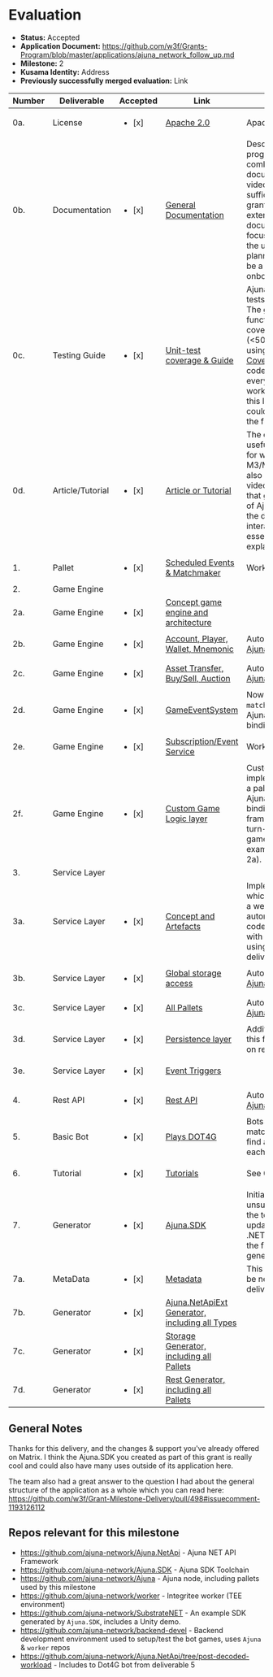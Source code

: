 # Evaluation

- **Status:** Accepted
- **Application Document:** https://github.com/w3f/Grants-Program/blob/master/applications/ajuna_network_follow_up.md
- **Milestone:** 2
- **Kusama Identity:** Address
- **Previously successfully merged evaluation:** Link


| Number | Deliverable | Accepted | Link | Evaluation Notes |
| ------ | ----------- | -------- | ---- |----------------- |
| 0a. | License |<ul><li>[x] </li></ul>| [Apache 2.0](https://github.com/ajuna-network/Ajuna.SDK/blob/main/LICENSE) | Apache 2.0 |
| 0b. | Documentation |<ul><li>[x] </li></ul>| [General Documentation](https://github.com/ajuna-network/Open-Grants-Program/issues/24) | Described as "Ongoing progress". Overall, the combination of documentation + draft video tutorials was sufficient for me for this grant evaluation. More extensive/complete documentation and tutorials focused towards users of the upcoming Unity SDK is planned for M3/M4, and will be a great help for user onboarding imo. |
| 0c. | Testing Guide |<ul><li>[x] </li></ul>| [Unit-test coverage & Guide](https://github.com/ajuna-network/Open-Grants-Program/issues/25) | Ajuna.SDK auto-generates tests for it's components. The generated tests seem functional, however coverage is a little low (<50% for Ajuna.NetApiExt) using the [Fine Code Coverage](https://marketplace.visualstudio.com/items?itemName=FortuneNgwenya.FineCodeCoverage) tool. Since the code is autogenerated, and everything else seems to work, I'm willing to accept this level of coverage but it could be nice to improve in the future. |
| 0d. | Article/Tutorial |<ul><li>[x] </li></ul>| [Article or Tutorial](https://github.com/ajuna-network/Open-Grants-Program/issues/26) | The draft video tutorials are useful, and are a good basis for what's planned for M3/M4. My advice would also be to have a video/article/documentation that gives a bigger overview of Ajuna, and how each of the different parts work and interact with each other - essentially a more detailed explanation of [this graph](https://github.com/ajuna-network/Open-Grants-Program/issues/29#issuecomment-1173754559).  |
| 1. | Pallet |<ul><li>[x] </li></ul>| [Scheduled Events & Matchmaker](https://github.com/ajuna-network/Open-Grants-Program/issues/28) | Works, tests are good. |  
| 2. | Game Engine |
| 2a. | Game Engine |<ul><li>[x] </li></ul>| [Concept game engine and architecture](https://github.com/ajuna-network/Open-Grants-Program/issues/29) | |
| 2b. | Game Engine |<ul><li>[x] </li></ul>| [Account, Player, Wallet, Mnemonic](https://github.com/ajuna-network/Open-Grants-Program/issues/30) | Auto-generated by [Ajuna.SDK](https://github.com/ajuna-network/Ajuna.SDK) |
| 2c. | Game Engine |<ul><li>[x] </li></ul>| [Asset Transfer, Buy/Sell, Auction](https://github.com/ajuna-network/Open-Grants-Program/issues/31) | Auto-generated by [Ajuna.SDK](https://github.com/ajuna-network/Ajuna.SDK) |
| 2d. | Game Engine |<ul><li>[x] </li></ul>| [GameEventSystem](https://github.com/ajuna-network/Open-Grants-Program/issues/32) | Now supported by `pallet-matchmaker`, where again the Ajuna.SDK can generate C# bindings to. |
| 2e. | Game Engine |<ul><li>[x] </li></ul>| [Subscription/Event Service](https://github.com/ajuna-network/Open-Grants-Program/issues/33) | Works |
| 2f. | Game Engine |<ul><li>[x] </li></ul>| [Custom Game Logic layer](https://github.com/ajuna-network/Open-Grants-Program/issues/34) | Custom game logic can be implemented by developing a pallet and using the Ajuna.SDK to generate bindings for it in C#. A framework for building turn-based board-like games was built (see examples in `ajuna-board` in 2a). |
| 3. | Service Layer |
| 3a. | Service Layer |<ul><li>[x] </li></ul>| [Concept and Artefacts](https://github.com/ajuna-network/Open-Grants-Program/issues/35) | Implemented by [Ajuna.SDK](https://github.com/ajuna-network/Ajuna.SDK), which reads metadata from a websocket endpoint and automatically generates code to allow interfaceing with the node's extrinsics using C# code (see deliverable 7). |
| 3b. | Service Layer |<ul><li>[x] </li></ul>| [Global storage access](https://github.com/JetonNetwork/JtonNetwork.ServiceLayer/pull/1) | Auto-generated by [Ajuna.SDK](https://github.com/ajuna-network/Ajuna.SDK) | 
| 3c. | Service Layer |<ul><li>[x] </li></ul>| [All Pallets](https://github.com/ajuna-network/Open-Grants-Program/issues/37) | Auto-generated by [Ajuna.SDK](https://github.com/ajuna-network/Ajuna.SDK) | 
| 3d. | Service Layer |<ul><li>[x] </li></ul>| [Persistence layer](https://github.com/ajuna-network/Open-Grants-Program/issues/38) | Additional tutorial regarding this functionality was added on request. | 
| 3e. | Service Layer |<ul><li>[x] </li></ul>| [Event Triggers](https://github.com/ajuna-network/SubstrateNET.UnityDemo/tree/master/Assets/Scripts/MenuController.cs) |  |
| 4. | Rest API |<ul><li>[x] </li></ul>| [Rest API](https://github.com/ajuna-network/Open-Grants-Program/issues/40) | Auto-generated by [Ajuna.SDK](https://github.com/ajuna-network/Ajuna.SDK), works. |
| 5. | Basic Bot |<ul><li>[x] </li></ul>| [Plays DOT4G](https://github.com/ajuna-network/Open-Grants-Program/issues/41) | Bots are able to queue for a match on chain and then find and play a match with each other. |
| 6. | Tutorial |<ul><li>[x] </li></ul>| [Tutorials](https://github.com/ajuna-network/Open-Grants-Program/issues/42) | See 0d.|
| 7. | Generator |<ul><li>[x] </li></ul>| [Ajuna.SDK](https://github.com/ajuna-network/Ajuna.SDK) | Initially running (now unsupported) .NET 5, but the team was quick to update the SDK and target .NET 6 instead. Generating the files works, and generated tests are working |
| 7a. | MetaData |<ul><li>[x] </li></ul>| [Metadata](https://github.com/ajuna-network/Ajuna.NetApi/blob/031942faa11c49eb7cfb0a589422539bb6ad42f3/Ajuna.NetApi/SubstrateClient.cs#L73) | This step was found to not be needed anymore (see delivery) |
| 7b. | Generator |<ul><li>[x] </li></ul>| [Ajuna.NetApiExt Generator, including all Types](https://github.com/ajuna-network/SubstrateNET/tree/master/SubstrateNET.NetApi/Generated/Model) | |
| 7c. | Generator |<ul><li>[x] </li></ul>| [Storage Generator, including all Pallets](https://github.com/ajuna-network/SubstrateNET/tree/master/SubstrateNET.NetApi/Generated/Model) | |
| 7d. | Generator |<ul><li>[x] </li></ul>| [Rest Generator, including all Pallets](https://github.com/ajuna-network/SubstrateNET/tree/master/SubstrateNET.RestService/Generated/Storage) |  |


## General Notes

Thanks for this delivery, and the changes & support you've already offered on Matrix. I think the Ajuna.SDK you created as part of this grant is really cool and could also have many uses outside of its application here. 

The team also had a great answer to the question I had about the general structure of the application as a whole which you can read here: https://github.com/w3f/Grant-Milestone-Delivery/pull/498#issuecomment-1193126112


## Repos relevant for this milestone

- https://github.com/ajuna-network/Ajuna.NetApi - Ajuna NET API Framework
- https://github.com/ajuna-network/Ajuna.SDK - Ajuna SDK Toolchain
- https://github.com/ajuna-network/Ajuna - Ajuna node, including pallets used by this milestone
- https://github.com/ajuna-network/worker - Integritee worker (TEE environment)
- https://github.com/ajuna-network/SubstrateNET - An example SDK generated by `Ajuna.SDK`, includes a Unity demo.
- https://github.com/ajuna-network/backend-devel - Backend development environment used to setup/test the bot games, uses `Ajuna` & `worker` repos
- https://github.com/ajuna-network/Ajuna.NetApi/tree/post-decoded-workload - Includes to Dot4G bot from deliverable 5